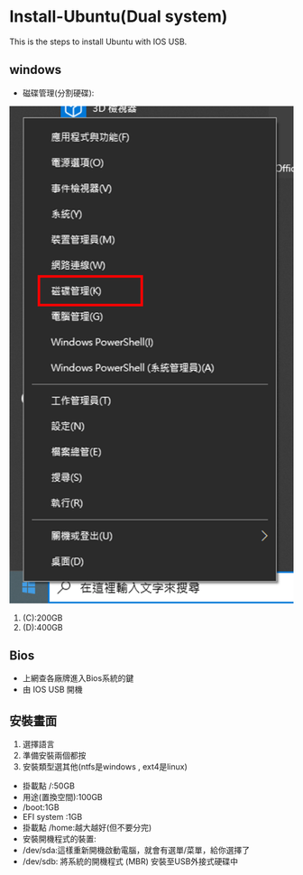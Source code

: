 # Install-Ubuntu(Dual system)
This is the steps to install Ubuntu with IOS USB.

## windows
* 磁碟管理(分割硬碟):

![image](1.png)
   1. (C):200GB 
   1. (D):400GB

## Bios
* 上網查各廠牌進入Bios系統的鍵
* 由 IOS USB 開機

## 安裝畫面
1. 選擇語言
1. 準備安裝兩個都按
1. 安裝類型選其他(ntfs是windows , ext4是linux)
  * 掛載點 /:50GB
  * 用途(置換空間):100GB
  * /boot:1GB 
  * EFI system :1GB
  * 掛載點 /home:越大越好(但不要分完)
  * 安裝開機程式的裝置:
   * /dev/sda:這樣重新開機啟動電腦，就會有選單/菜單，給你選擇了
   * /dev/sdb: 將系統的開機程式 (MBR) 安裝至USB外接式硬碟中
